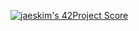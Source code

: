 

[![jaeskim's 42Project Score](https://badge42.herokuapp.com/api/project/imabid/project_name)](https://github.com/JaeSeoKim/badge42)

